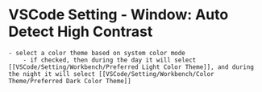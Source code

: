 # VSCode Setting - Window: Auto Detect High Contrast
	- select a color theme based on system color mode
		- if checked, then during the day it will select [[VSCode/Setting/Workbench/Preferred Light Color Theme]], and during the night it will select [[VSCode/Setting/Workbench/Color Theme/Preferred Dark Color Theme]]